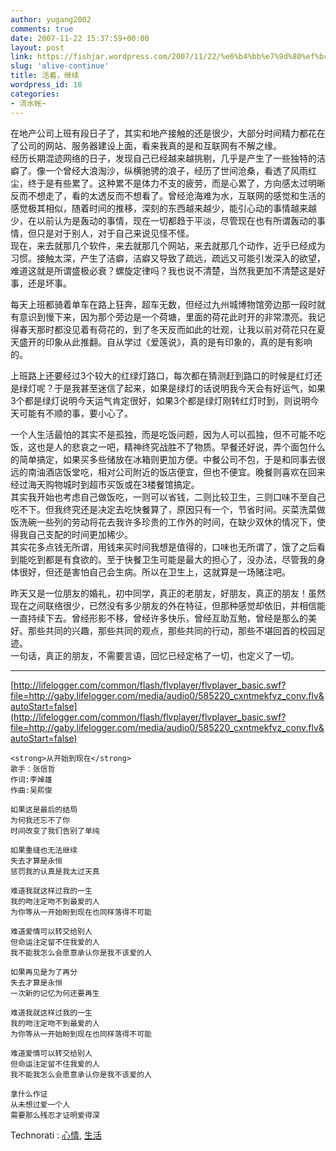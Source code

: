 ```yaml
---
author: yugang2002
comments: true
date: 2007-11-22 15:37:59+00:00
layout: post
link: https://fishjar.wordpress.com/2007/11/22/%e6%b4%bb%e7%9d%80%ef%bc%8c%e7%bb%a7%e7%bb%ad/
slug: 'alive-continue'
title: 活着，继续
wordpress_id: 18
categories:
- 流水帐~
---
```


在地产公司上班有段日子了，其实和地产接触的还是很少，大部分时间精力都花在了公司的网站、服务器建设上面，看来我真的是和互联网有不解之缘。  
经历长期混迹网络的日子，发现自己已经越来越挑剔，几乎是产生了一些独特的洁癖了。像一个曾经大浪淘沙，纵横驰骋的浪子，经历了世间沧桑，看透了风雨红尘，终于是有些累了。这种累不是体力不支的疲劳，而是心累了，方向感太过明晰反而不想走了，看的太透反而不想看了。曾经沧海难为水，互联网的感觉和生活的感觉极其相似，随着时间的推移，深刻的东西越来越少，能引心动的事情越来越少，在以前认为是轰动的事情，现在一切都趋于平淡，尽管现在也有所谓轰动的事情，但只是对于别人，对于自己来说见怪不怪。  
现在，来去就那几个软件，来去就那几个网站，来去就那几个动作，近乎已经成为习惯。接触太深，产生了洁癖，洁癖又导致了疏远，疏远又可能引发深入的欲望，难道这就是所谓盛极必衰？螺旋定律吗？我也说不清楚，当然我更加不清楚这是好事，还是坏事。  
  
每天上班都骑着单车在路上狂奔，超车无数，但经过九州城博物馆旁边那一段时就有意识到慢下来，因为那个旁边是一个荷塘，里面的荷花此时开的非常漂亮。我记得春天那时都没见着有荷花的，到了冬天反而如此的壮观，让我以前对荷花只在夏天盛开的印象从此推翻。自从学过《爱莲说》，真的是有印象的，真的是有影响的。  
  
上班路上还要经过3个较大的红绿灯路口，每次都在猜测赶到路口的时候是红灯还是绿灯呢？于是我甚至迷信了起来，如果是绿灯的话说明我今天会有好运气，如果3个都是绿灯说明今天运气肯定很好，如果3个都是绿灯刚转红灯时到，则说明今天可能有不顺的事，要小心了。  
  
一个人生活最怕的其实不是孤独，而是吃饭问题，因为人可以孤独，但不可能不吃饭，这也是人的悲哀之一吧，精神终究战胜不了物质。早餐还好说，弄个面包什么的简单搞定，如果买多些储放在冰箱则更加方便。中餐公司不包，于是和同事去很远的南油酒店饭堂吃，相对公司附近的饭店便宜，但也不便宜。晚餐则喜欢在回来经过海天购物城时到超市买饭或在3楼餐馆搞定。  
其实我开始也考虑自己做饭吃，一则可以省钱，二则比较卫生，三则口味不至自己吃不下。但我终究还是决定去吃快餐算了，原因只有一个，节省时间。买菜洗菜做饭洗碗一些列的劳动将花去我许多珍贵的工作外的时间，在缺少双休的情况下，使得我自己支配的时间更加稀少。  
其实花多点钱无所谓，用钱来买时间我想是值得的，口味也无所谓了，饿了之后看到能吃到都是有食欲的。至于快餐卫生可能是最大的担心了，没办法，尽管我的身体很好，但还是害怕自己会生病。所以在卫生上，这就算是一场赌注吧。  
  
昨天又是一位朋友的婚礼，初中同学，真正的老朋友，好朋友，真正的朋友！虽然现在之间联络很少，已然没有多少朋友的外在特征，但那种感觉却依旧，并相信能一直持续下去。曾经形影不移，曾经许多快乐，曾经互助互勉，曾经是那么的美好。那些共同的兴趣，那些共同的观点，那些共同的行动，那些不堪回首的校园足迹。  
一句话，真正的朋友，不需要言语，回忆已经定格了一切，也定义了一切。




* * *



[http://lifelogger.com/common/flash/flvplayer/flvplayer_basic.swf?file=http://gaby.lifelogger.com/media/audio0/585220_cxntmekfvz_conv.flv&autoStart=false](http://lifelogger.com/common/flash/flvplayer/flvplayer_basic.swf?file=http://gaby.lifelogger.com/media/audio0/585220_cxntmekfvz_conv.flv&autoStart=false)

    
    
    <strong>从开始到现在</strong>
    歌手：张信哲
    作词:李焯雄
    作曲:吴熙俊
    
    如果这是最后的结局
    为何我还忘不了你
    时间改变了我们告别了单纯
    
    如果重缝也无法继续
    失去才算是永恒
    惩罚我的认真是我太过天真
    
    难道我就这样过我的一生
    我的吻注定吻不到最爱的人
    为你等从一开始盼到现在也同样落得不可能
    
    难道爱情可以转交给别人
    但命运注定留不住我爱的人
    我不能我怎么会愿意承认你是我不该爱的人
    
    如果再见是为了再分
    失去才算是永恒
    一次新的记忆为何还要再生
    
    难道我就这样过我的一生
    我的吻注定吻不到最爱的人
    为你等从一开始盼到现在也同样落得不可能
    
    难道爱情可以转交给别人
    但命运注定留不住我爱的人
    我不能我怎么会愿意承认你是我不该爱的人
    
    拿什么作证
    从未想过爱一个人
    需要那么残忍才证明爱得深
    





  
  Technorati : [心情](http://technorati.com/tag/%E5%BF%83%E6%83%85), [生活](http://technorati.com/tag/%E7%94%9F%E6%B4%BB) 

